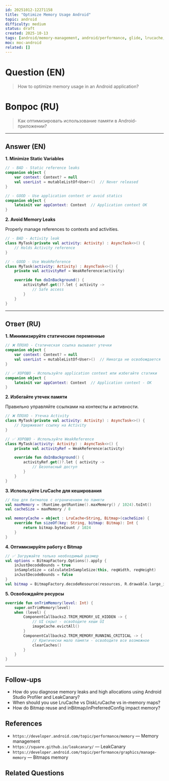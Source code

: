 ```yaml
---
id: 20251012-12271158
title: "Optimize Memory Usage Android"
topic: android
difficulty: medium
status: draft
created: 2025-10-13
tags: [android/memory-management, android/performance, glide, lrucache, memory-management, memory-optimization, optimization, performance, weakreference, difficulty/medium]
moc: moc-android
related: []
---
```


# Question (EN)

> How to optimize memory usage in an Android application?

# Вопрос (RU)

> Как оптимизировать использование памяти в Android-приложении?

---

## Answer (EN)

**1. Minimize Static Variables**

```kotlin
// - BAD - Static reference leaks
companion object {
    var context: Context? = null
    val userList = mutableListOf<User>()  // Never released
}

// - GOOD - Use application context or avoid statics
companion object {
    lateinit var appContext: Context  // Application context OK
}
```

**2. Avoid Memory Leaks**

Properly manage references to contexts and activities.

```kotlin
// - BAD - Activity leak
class MyTask(private val activity: Activity) : AsyncTask<>() {
    // Holds Activity reference
}

// - GOOD - Use WeakReference
class MyTask(activity: Activity) : AsyncTask<>() {
    private val activityRef = WeakReference(activity)

    override fun doInBackground() {
        activityRef.get()?.let { activity ->
            // Safe access
        }
    }
}
```

---

## Ответ (RU)

**1. Минимизируйте статические переменные**

```kotlin
// ❌ ПЛОХО - Статическая ссылка вызывает утечки
companion object {
    var context: Context? = null
    val userList = mutableListOf<User>()  // Никогда не освобождается
}

// ✅ ХОРОШО - Используйте application context или избегайте статики
companion object {
    lateinit var appContext: Context  // Application context - OK
}
```

**2. Избегайте утечек памяти**

Правильно управляйте ссылками на контексты и активности.

```kotlin
// ❌ ПЛОХО - Утечка Activity
class MyTask(private val activity: Activity) : AsyncTask<>() {
    // Удерживает ссылку на Activity
}

// ✅ ХОРОШО - Используйте WeakReference
class MyTask(activity: Activity) : AsyncTask<>() {
    private val activityRef = WeakReference(activity)

    override fun doInBackground() {
        activityRef.get()?.let { activity ->
            // Безопасный доступ
        }
    }
}
```

**3. Используйте LruCache для кеширования**

```kotlin
// Кеш для битмапов с ограничением по памяти
val maxMemory = (Runtime.getRuntime().maxMemory() / 1024).toInt()
val cacheSize = maxMemory / 8

val memoryCache = object : LruCache<String, Bitmap>(cacheSize) {
    override fun sizeOf(key: String, bitmap: Bitmap): Int {
        return bitmap.byteCount / 1024
    }
}
```

**4. Оптимизируйте работу с Bitmap**

```kotlin
// ✅ Загружайте только необходимый размер
val options = BitmapFactory.Options().apply {
    inJustDecodeBounds = true
    inSampleSize = calculateInSampleSize(this, reqWidth, reqHeight)
    inJustDecodeBounds = false
}
val bitmap = BitmapFactory.decodeResource(resources, R.drawable.large_image, options)
```

**5. Освобождайте ресурсы**

```kotlin
override fun onTrimMemory(level: Int) {
    super.onTrimMemory(level)
    when (level) {
        ComponentCallbacks2.TRIM_MEMORY_UI_HIDDEN -> {
            // UI скрыт - освободите кеши UI
            imageCache.evictAll()
        }
        ComponentCallbacks2.TRIM_MEMORY_RUNNING_CRITICAL -> {
            // Критически мало памяти - освободите все возможное
            clearCaches()
        }
    }
}
```

---

## Follow-ups

-   How do you diagnose memory leaks and high allocations using Android Studio Profiler and LeakCanary?
-   When should you use LruCache vs DiskLruCache vs in-memory maps?
-   How do Bitmap reuse and inBitmap/inPreferredConfig impact memory?

## References

-   `https://developer.android.com/topic/performance/memory` — Memory management
-   `https://square.github.io/leakcanary/` — LeakCanary
-   `https://developer.android.com/topic/performance/graphics/manage-memory` — Bitmaps memory

## Related Questions
